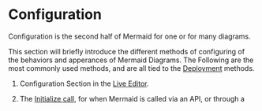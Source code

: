 # Configuration

Configuration is the second half of Mermaid for one or for many diagrams.

This section will briefly introduce the different methods of configuring of the behaviors and apperances of Mermaid Diagrams. 
The Following are the most commonly used methods, and are all tied to the [Deployment](./n00b-gettingStarted.md) methods. 

1. Configuration Section in the [Live Editor](./Live-Editor.md). 


2. The [Initialize call](), for when Mermaid is called via an API, or through a <script> tag. 


3. [Directives](./directives.md), these are perhaps the most accessible of all, as they can be used by the 
    
    a. [Themes](./theming.md) are set up using `%%{init}%%` Directives and happen to be the fastest way of changing 
    
 
If you are interested in altering and customizing your Mermaid Diagrams, this list of [Configurations](./Setup.md) would be helpful. 
